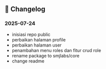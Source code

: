 ## 🧾 Changelog

### 2025-07-24 
  - inisiasi repo public
  - perbaikan halaman profile
  - perbaikan halaman user
  - penambahan menu roles dan fitur crud role
  - rename package to smjlabs/core
  - change readme
